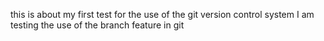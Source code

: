 this is about my first test for the use of the git version control system
I am testing the use of the branch feature in git